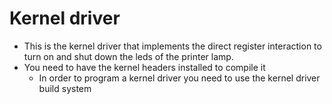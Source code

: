 # Kernel driver
+ This is the kernel driver that implements the direct register interaction to turn on and shut down the leds of the printer lamp.
+ You need to have the kernel headers installed to compile it
	- In order to program a kernel driver you need to use the kernel driver build system
